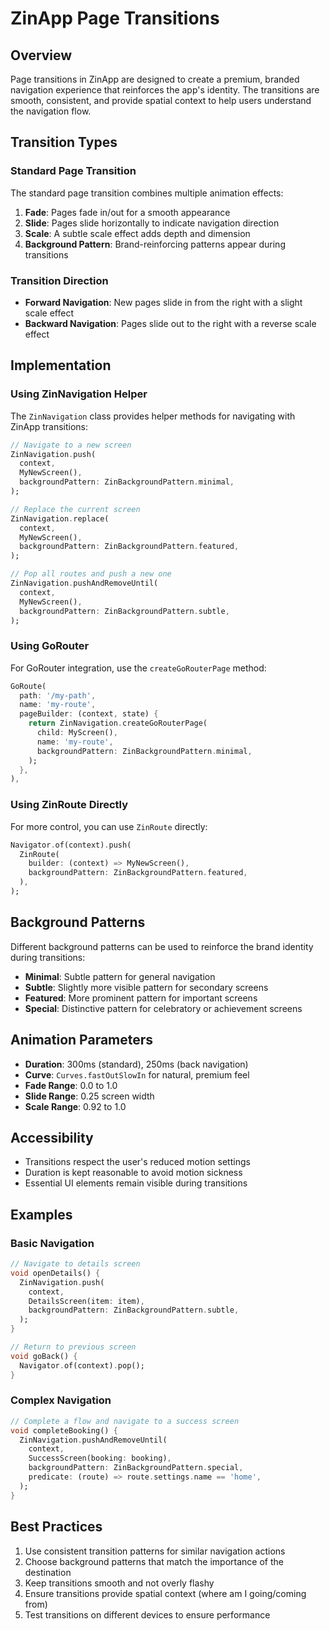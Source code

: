 # ZinApp Page Transitions

## Overview

Page transitions in ZinApp are designed to create a premium, branded navigation experience that reinforces the app's identity. The transitions are smooth, consistent, and provide spatial context to help users understand the navigation flow.

## Transition Types

### Standard Page Transition

The standard page transition combines multiple animation effects:

1. **Fade**: Pages fade in/out for a smooth appearance
2. **Slide**: Pages slide horizontally to indicate navigation direction
3. **Scale**: A subtle scale effect adds depth and dimension
4. **Background Pattern**: Brand-reinforcing patterns appear during transitions

### Transition Direction

- **Forward Navigation**: New pages slide in from the right with a slight scale effect
- **Backward Navigation**: Pages slide out to the right with a reverse scale effect

## Implementation

### Using ZinNavigation Helper

The `ZinNavigation` class provides helper methods for navigating with ZinApp transitions:

```dart
// Navigate to a new screen
ZinNavigation.push(
  context,
  MyNewScreen(),
  backgroundPattern: ZinBackgroundPattern.minimal,
);

// Replace the current screen
ZinNavigation.replace(
  context,
  MyNewScreen(),
  backgroundPattern: ZinBackgroundPattern.featured,
);

// Pop all routes and push a new one
ZinNavigation.pushAndRemoveUntil(
  context,
  MyNewScreen(),
  backgroundPattern: ZinBackgroundPattern.subtle,
);
```

### Using GoRouter

For GoRouter integration, use the `createGoRouterPage` method:

```dart
GoRoute(
  path: '/my-path',
  name: 'my-route',
  pageBuilder: (context, state) {
    return ZinNavigation.createGoRouterPage(
      child: MyScreen(),
      name: 'my-route',
      backgroundPattern: ZinBackgroundPattern.minimal,
    );
  },
),
```

### Using ZinRoute Directly

For more control, you can use `ZinRoute` directly:

```dart
Navigator.of(context).push(
  ZinRoute(
    builder: (context) => MyNewScreen(),
    backgroundPattern: ZinBackgroundPattern.featured,
  ),
);
```

## Background Patterns

Different background patterns can be used to reinforce the brand identity during transitions:

- **Minimal**: Subtle pattern for general navigation
- **Subtle**: Slightly more visible pattern for secondary screens
- **Featured**: More prominent pattern for important screens
- **Special**: Distinctive pattern for celebratory or achievement screens

## Animation Parameters

- **Duration**: 300ms (standard), 250ms (back navigation)
- **Curve**: `Curves.fastOutSlowIn` for natural, premium feel
- **Fade Range**: 0.0 to 1.0
- **Slide Range**: 0.25 screen width
- **Scale Range**: 0.92 to 1.0

## Accessibility

- Transitions respect the user's reduced motion settings
- Duration is kept reasonable to avoid motion sickness
- Essential UI elements remain visible during transitions

## Examples

### Basic Navigation

```dart
// Navigate to details screen
void openDetails() {
  ZinNavigation.push(
    context,
    DetailsScreen(item: item),
    backgroundPattern: ZinBackgroundPattern.subtle,
  );
}

// Return to previous screen
void goBack() {
  Navigator.of(context).pop();
}
```

### Complex Navigation

```dart
// Complete a flow and navigate to a success screen
void completeBooking() {
  ZinNavigation.pushAndRemoveUntil(
    context,
    SuccessScreen(booking: booking),
    backgroundPattern: ZinBackgroundPattern.special,
    predicate: (route) => route.settings.name == 'home',
  );
}
```

## Best Practices

1. Use consistent transition patterns for similar navigation actions
2. Choose background patterns that match the importance of the destination
3. Keep transitions smooth and not overly flashy
4. Ensure transitions provide spatial context (where am I going/coming from)
5. Test transitions on different devices to ensure performance
